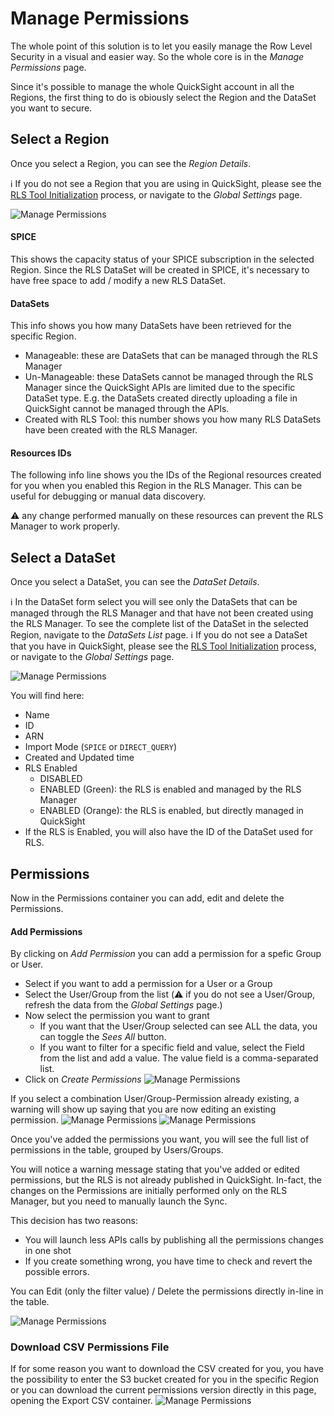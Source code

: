 # Manage Permissions

The whole point of this solution is to let you easily manage the Row Level Security in a visual and easier way. So the whole core is in the _Manage Permissions_ page.

Since it's possible to manage the whole QuickSight account in all the Regions, the first thing to do is obiously select the Region and the DataSet you want to secure.

## Select a Region
Once you select a Region, you can see the _Region Details_.

:information_source: If you do not see a Region that you are using in QuickSight, please see the [RLS Tool Initialization](/Guide/Initialization.md) process, or navigate to the _Global Settings_ page.

![Manage Permissions](/Guide/images/ManagePermissions-01.png)

#### SPICE
This shows the capacity status of your SPICE subscription in the selected Region. Since the RLS DataSet will be created in SPICE, it's necessary to have free space to add / modify a new RLS DataSet.

#### DataSets
This info shows you how many DataSets have been retrieved for the specific Region.
* Manageable: these are DataSets that can be managed through the RLS Manager
* Un-Manageable: these DataSets cannot be managed through the RLS Manager since the QuickSight APIs are limited due to the specific DataSet type. E.g. the DataSets created directly uploading a file in QuickSight cannot be managed through the APIs.
* Created with RLS Tool: this number shows you how many RLS DataSets have been created with the RLS Manager.

#### Resources IDs
The following info line shows you the IDs of the Regional resources created for you when you enabled this Region in the RLS Manager.
This can be useful for debugging or manual data discovery.

:warning: any change performed manually on these resources can prevent the RLS Manager to work properly.

## Select a DataSet

Once you select a DataSet, you can see the _DataSet Details_.

:information_source: In the DataSet form select you will see only the DataSets that can be managed through the RLS Manager and that have not been created using the RLS Manager. To see the complete list of the DataSet in the selected Region, navigate to the _DataSets List_ page.
:information_source: If you do not see a DataSet that you have in QuickSight, please see the [RLS Tool Initialization](/Guide/Initialization.md) process, or navigate to the _Global Settings_ page.

![Manage Permissions](/Guide/images/ManagePermissions-02.png)

You will find here:
* Name
* ID
* ARN
* Import Mode (`SPICE` or `DIRECT_QUERY`)
* Created and Updated time
* RLS Enabled
  * DISABLED
  * ENABLED (Green): the RLS is enabled and managed by the RLS Manager
  * ENABLED (Orange): the RLS is enabled, but directly managed in QuickSight
* If the RLS is Enabled, you will also have the ID of the DataSet used for RLS.

## Permissions
Now in the Permissions container you can add, edit and delete the Permissions.

#### Add Permissions
By clicking on _Add Permission_ you can add a permission for a spefic Group or User. 

* Select if you want to add a permission for a User or a Group
* Select the User/Group from the list (:warning: if you do not see a User/Group, refresh the data from the _Global Settings_ page.)
* Now select the permission you want to grant
  * If you want that the User/Group selected can see ALL the data, you can toggle the _Sees All_ button.
  * If you want to filter for a specific field and value, select the Field from the list and add a value. The value field is a comma-separated list.
* Click on _Create Permissions_
![Manage Permissions](/Guide/images/ManagePermissions-03.png)

If you select a combination User/Group-Permission already existing, a warning will show up saying that you are now editing an existing permission.
![Manage Permissions](/Guide/images/ManagePermissions-04.png)
![Manage Permissions](/Guide/images/ManagePermissions-05.png)

Once you've added the permissions you want, you will see the full list of permissions in the table, grouped by Users/Groups.

You will notice a warning message stating that you've added or edited permissions, but the RLS is not already published in QuickSight. In-fact, the changes on the Permissions are initially performed only on the RLS Manager, but you need to manually launch the Sync.

This decision has two reasons:
* You will launch less APIs calls by publishing all the permissions changes in one shot
* If you create something wrong, you have time to check and revert the possible errors.

You can Edit (only the filter value) / Delete the permissions directly in-line in the table.

![Manage Permissions](/Guide/images/ManagePermissions-06.png)

### Download CSV Permissions File
If for some reason you want to download the CSV created for you, you have the possibility to enter the S3 bucket created for you in the specific Region or you can download the current permissions version directly in this page, opening the Export CSV container.
![Manage Permissions](/Guide/images/ManagePermissions-07.png)
